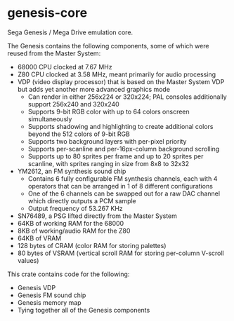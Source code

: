 # genesis-core

Sega Genesis / Mega Drive emulation core.

The Genesis contains the following components, some of which were reused from the Master System:
* 68000 CPU clocked at 7.67 MHz
* Z80 CPU clocked at 3.58 MHz, meant primarily for audio processing
* VDP (video display processor) that is based on the Master System VDP but adds yet another more advanced graphics mode
  * Can render in either 256x224 or 320x224; PAL consoles additionally support 256x240 and 320x240
  * Supports 9-bit RGB color with up to 64 colors onscreen simultaneously
  * Supports shadowing and highlighting to create additional colors beyond the 512 colors of 9-bit RGB
  * Supports two background layers with per-pixel priority
  * Supports per-scanline and per-16px-column background scrolling
  * Supports up to 80 sprites per frame and up to 20 sprites per scanline, with sprites ranging in size from 8x8 to 32x32
* YM2612, an FM synthesis sound chip
  * Contains 6 fully configurable FM synthesis channels, each with 4 operators that can be arranged in 1 of 8 different configurations
  * One of the 6 channels can be swapped out for a raw DAC channel which directly outputs a PCM sample
  * Output frequency of 53.267 KHz
* SN76489, a PSG lifted directly from the Master System
* 64KB of working RAM for the 68000
* 8KB of working/audio RAM for the Z80
* 64KB of VRAM
* 128 bytes of CRAM (color RAM for storing palettes)
* 80 bytes of VSRAM (vertical scroll RAM for storing per-column V-scroll values)

This crate contains code for the following:
* Genesis VDP
* Genesis FM sound chip
* Genesis memory map
* Tying together all of the Genesis components